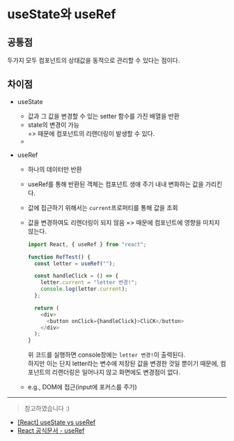 # useState와 useRef

## 공통점

두가지 모두 컴포넌트의 상태값을 동적으로 관리할 수 있다는 점이다.

## 차이점

- useState

  - 값과 그 값을 변경할 수 있는 setter 함수를 가진 배열을 반환
  - state의 변경이 가능<br />
    => 때문에 컴포넌트의 리랜더링이 발생할 수 있다.
  -

- useRef

  - 하나의 데이터만 반환
  - useRef를 통해 반환된 객체는 컴포넌트 생애 주기 내내 변화하는 값을 가리킨다.
  - 값에 접근하기 위해서는 `current`프로퍼티를 통해 값을 조회
  - 값을 변경하여도 리렌더링이 되지 않음
    => 때문에 컴포넌트에 영향을 미치지 않는다.

    ```javascript
    import React, { useRef } from "react";

    function RefTest() {
      const letter = useRef("");

      const handleClick = () => {
        letter.current = "letter 변경!";
        console.log(letter.current);
      };

      return (
        <div>
          <button onClick={handleClick}>CliCK</button>
        </div>
      );
    }
    ```

    위 코드를 실행하면 console창에는 `letter 변경!`이 출력된다.<br />
    하지만 이는 단지 letter라는 변수에 저장된 값을 변경한 것일 뿐이기 때문에, 컴포넌트의 리랜더링은 일어나지 않고 화면에도 변경점이 없다.

  - e.g., DOM에 접근(input에 포커스를 주기)

---

> 참고하였습니다 :)

- [[React] useState vs useRef](https://medium.com/humanscape-tech/react-usestate-vs-useref-4c20713f7ef)
- [React 공식문서 - useRef](https://ko.reactjs.org/docs/hooks-reference.html#useref)
